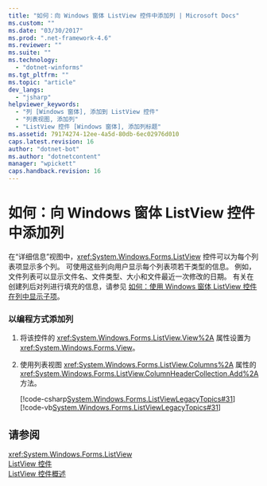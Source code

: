 ```yaml
---
title: "如何：向 Windows 窗体 ListView 控件中添加列 | Microsoft Docs"
ms.custom: ""
ms.date: "03/30/2017"
ms.prod: ".net-framework-4.6"
ms.reviewer: ""
ms.suite: ""
ms.technology: 
  - "dotnet-winforms"
ms.tgt_pltfrm: ""
ms.topic: "article"
dev_langs: 
  - "jsharp"
helpviewer_keywords: 
  - "列 [Windows 窗体], 添加到 ListView 控件"
  - "列表视图, 添加列"
  - "ListView 控件 [Windows 窗体], 添加列标题"
ms.assetid: 79174274-12ee-4a5d-80db-6ec02976d010
caps.latest.revision: 16
author: "dotnet-bot"
ms.author: "dotnetcontent"
manager: "wpickett"
caps.handback.revision: 16
---
```

# 如何：向 Windows 窗体 ListView 控件中添加列
在“详细信息”视图中，<xref:System.Windows.Forms.ListView> 控件可以为每个列表项显示多个列。  可使用这些列向用户显示每个列表项若干类型的信息。  例如，文件列表可以显示文件名、文件类型、大小和文件最近一次修改的日期。  有关在创建列后对列进行填充的信息，请参见 [如何：使用 Windows 窗体 ListView 控件在列中显示子项](../../../../docs/framework/winforms/controls/how-to-display-subitems-in-columns-with-the-windows-forms-listview-control.md)。  
  
### 以编程方式添加列  
  
1.  将该控件的 <xref:System.Windows.Forms.ListView.View%2A> 属性设置为 <xref:System.Windows.Forms.View>。  
  
2.  使用列表视图 <xref:System.Windows.Forms.ListView.Columns%2A> 属性的 <xref:System.Windows.Forms.ListView.ColumnHeaderCollection.Add%2A> 方法。  
  
     [!code-csharp[System.Windows.Forms.ListViewLegacyTopics#31](../../../../samples/snippets/csharp/VS_Snippets_Winforms/System.Windows.Forms.ListViewLegacyTopics/CS/Class1.cs#31)]
     [!code-vb[System.Windows.Forms.ListViewLegacyTopics#31](../../../../samples/snippets/visualbasic/VS_Snippets_Winforms/System.Windows.Forms.ListViewLegacyTopics/VB/Class1.vb#31)]  
  
## 请参阅  
 <xref:System.Windows.Forms.ListView>   
 [ListView 控件](../../../../docs/framework/winforms/controls/listview-control-windows-forms.md)   
 [ListView 控件概述](../../../../docs/framework/winforms/controls/listview-control-overview-windows-forms.md)